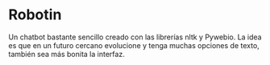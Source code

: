 # Robotin

Un chatbot bastante sencillo creado con las librerías nltk y Pywebio. La idea es que en un futuro cercano evolucione y tenga muchas opciones de texto, también sea más bonita la interfaz.
